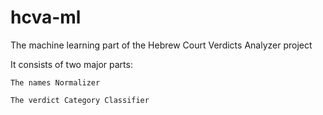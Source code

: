 # hcva-ml
The machine learning part of the Hebrew Court Verdicts Analyzer project

It consists of two major parts:
	
	The names Normalizer
	
	The verdict Category Classifier